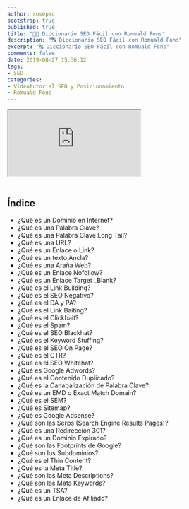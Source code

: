 ```yaml
---
author: rosepac
bootstrap: true
published: true
title: "👨‍🏫 Diccionario SEO Fácil con Romuald Fons"
description: "🔠 Diccionario SEO Fácil con Romuald Fons"
excerpt: "🔠 Diccionario SEO Fácil con Romuald Fons"
comments: false
date: 2019-08-27 15:36:12
tags:
- SEO
categories:
- Videotutorial SEO y Posicionamiento
- Romuald Fons
---
```


<div class="embed-responsive embed-responsive-16by9">
  <iframe class="embed-responsive-item" src="https://www.youtube-nocookie.com/embed/videoseries?list=PLTlBeKQnFKtIU7Ap4jNX513lI1bC9m01X" allowfullscreen></iframe>
</div><br/>

## Índice

- ¿Qué es un Dominio en Internet?
- ¿Qué es una Palabra Clave?
- ¿Qué es una Palabra Clave Long Tail?
- ¿Qué es una URL?
- ¿Qué es un Enlace o Link?
- ¿Qué es un texto Ancla?
- ¿Qué es una Araña Web?
- ¿Qué es un Enlace Nofollow?
- ¿Qué es un Enlace Target _Blank?
- ¿Qué es el Link Building?
- ¿Qué es el SEO Negativo?
- ¿Qué es el DA y PA?
- ¿Qué es el Link Baiting?
- ¿Qué es el Clickbait?
- ¿Qué es el Spam?
- ¿Qué es el SEO Blackhat?
- ¿Qué es el Keyword Stuffing?
- ¿Qué es el SEO On Page?
- ¿Qué es el CTR?
- ¿Qué es el SEO Whitehat?
- ¿Qué es Google Adwords?
- ¿Qué es el Contenido Duplicado?
- ¿Qué es la Canabalización de Palabra Clave?
- ¿Qué es un EMD o Exact Match Domain?
- ¿Qué es el SEM?
- ¿Qué es Sitemap?
- ¿Qué es Google Adsense?
- ¿Qué son las Serps (Search Engine Results Pages)?
- ¿Qué es una Redirección 301?
- ¿Qué es un Dominio Expirado?
- ¿Qué son las Footprints de Google?
- ¿Qué son los Subdominios?
- ¿Qué es el Thin Content?
- ¿Qué es la Meta Title?
- ¿Qué son las Meta Descriptions?
- ¿Qué son las Meta Keywords?
- ¿Qué es un TSA?
- ¿Qué es un Enlace de Afiliado?
